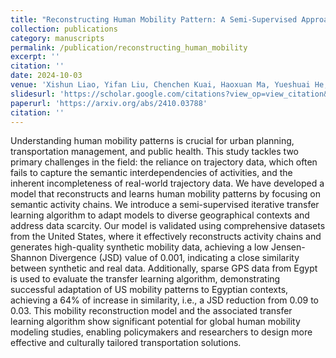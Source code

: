 ```yaml
---
title: "Reconstructing Human Mobility Pattern: A Semi-Supervised Approach for Cross-Dataset Transfer Learning"
collection: publications
category: manuscripts
permalink: /publication/reconstructing_human_mobility
excerpt: ''
citation: ''
date: 2024-10-03
venue: 'Xishun Liao, Yifan Liu, Chenchen Kuai, Haoxuan Ma, Yueshuai He, Shangqing Cao, Chris Stanford, Jiaqi Ma'
slidesurl: 'https://scholar.google.com/citations?view_op=view_citation&hl=en&user=pplw1EYAAAAJ&sortby=pubdate&citation_for_view=pplw1EYAAAAJ:Y0pCki6q_DkC'
paperurl: 'https://arxiv.org/abs/2410.03788'
citation: ''
---
```


Understanding human mobility patterns is crucial for urban planning, transportation management, and public health. This study tackles two primary challenges in the field: the reliance on trajectory data, which often fails to capture the semantic interdependencies of activities, and the inherent incompleteness of real-world trajectory data. We have developed a model that reconstructs and learns human mobility patterns by focusing on semantic activity chains. We introduce a semi-supervised iterative transfer learning algorithm to adapt models to diverse geographical contexts and address data scarcity. Our model is validated using comprehensive datasets from the United States, where it effectively reconstructs activity chains and generates high-quality synthetic mobility data, achieving a low Jensen-Shannon Divergence (JSD) value of 0.001, indicating a close similarity between synthetic and real data. Additionally, sparse GPS data from Egypt is used to evaluate the transfer learning algorithm, demonstrating successful adaptation of US mobility patterns to Egyptian contexts, achieving a 64\% of increase in similarity, i.e., a JSD reduction from 0.09 to 0.03. This mobility reconstruction model and the associated transfer learning algorithm show significant potential for global human mobility modeling studies, enabling policymakers and researchers to design more effective and culturally tailored transportation solutions.
